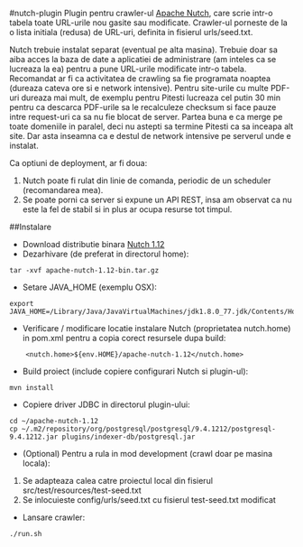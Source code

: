 #nutch-plugin
Plugin pentru crawler-ul [Apache Nutch](http://nutch.apache.org), care scrie intr-o tabela toate URL-urile nou gasite
sau modificate. Crawler-ul porneste de la o lista initiala (redusa) de URL-uri, definita in fisierul urls/seed.txt.

Nutch trebuie instalat separat (eventual pe alta masina).
Trebuie doar sa aiba acces la baza de date a aplicatiei de administrare (am inteles ca se lucreaza la ea) pentru a pune URL-urile modificate intr-o tabela.
Recomandat ar fi ca activitatea de crawling sa fie programata noaptea (dureaza cateva ore si e network intensive).
Pentru site-urile cu multe PDF-uri dureaza mai mult, de exemplu pentru Pitesti lucreaza cel putin 30 min pentru ca descarca PDF-urile sa le recalculeze checksum si face pauze intre request-uri ca sa nu fie blocat de server.
Partea buna e ca merge pe toate domeniile in paralel, deci nu astepti sa termine Pitesti ca sa inceapa alt site. Dar asta inseamna ca e destul de network intensive pe serverul unde e instalat.

Ca optiuni de deployment, ar fi doua:

1. Nutch poate fi rulat din linie de comanda, periodic de un scheduler (recomandarea mea).
2. Se poate porni ca server si expune un API REST, insa am observat ca nu este la fel de stabil si in plus ar ocupa resurse tot timpul.

##Instalare
* Download distributie binara [Nutch 1.12](http://www.apache.org/dyn/closer.lua/nutch/1.12/apache-nutch-1.12-bin.tar.gz)
* Dezarhivare (de preferat in directorul home):
```
tar -xvf apache-nutch-1.12-bin.tar.gz
```
* Setare JAVA_HOME (exemplu OSX):
```
export JAVA_HOME=/Library/Java/JavaVirtualMachines/jdk1.8.0_77.jdk/Contents/Home
```
* Verificare / modificare locatie instalare Nutch (proprietatea nutch.home) in pom.xml pentru a copia corect resursele
dupa build:
```
    <nutch.home>${env.HOME}/apache-nutch-1.12</nutch.home>
```
* Build proiect (include copiere configurari Nutch si plugin-ul):
```
mvn install
```
* Copiere driver JDBC in directorul plugin-ului:
```
cd ~/apache-nutch-1.12
cp ~/.m2/repository/org/postgresql/postgresql/9.4.1212/postgresql-9.4.1212.jar plugins/indexer-db/postgresql.jar
```
* (Optional) Pentru a rula in mod development (crawl doar pe masina locala):

1. Se adapteaza calea catre proiectul local din fisierul src/test/resources/test-seed.txt
2. Se inlocuieste config/urls/seed.txt cu fisierul test-seed.txt modificat
* Lansare crawler:
```
./run.sh
```
